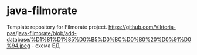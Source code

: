 # java-filmorate
Template repository for Filmorate project.
https://github.com/Viktoria-pas/java-filmorate/blob/add-database/%D1%81%D1%85%D0%B5%D0%BC%D0%B0%20%D0%91%D0%94.jpeg - схема БД
